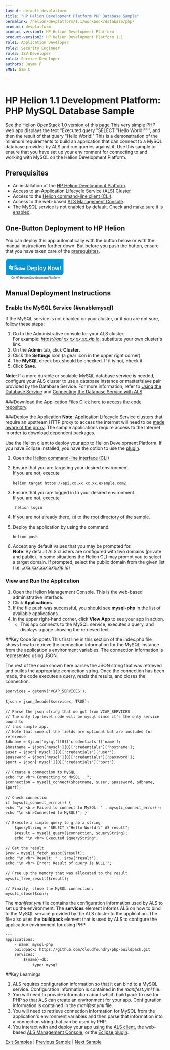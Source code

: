 ```yaml
---
layout: default-devplatform
title: "HP Helion Development Platform PHP Database Sample"
permalink: /helion/devplatform/1.1/workbook/database/php/
product: devplatform
product-version1: HP Helion Development Platform
product-version2: HP Helion Development Platform 1.1
role1: Application Developer
role2: Security Engineer
role3: ISV Developer 
role4: Service Developer
authors: Jayme P
SME1: Sam C

---
```

<!--PUBLISHED-->
# HP Helion 1.1 Development Platform: PHP MySQL Database Sample
[See the Helion OpenStack 1.0 version of this page](/helion/devplatform/workbook/database/php/)
This very simple PHP web app displays the text "Executed query "SELECT "Hello World!"".", and then the result of that query "Hello World!" This is a demonstration of the minimum requirements to build an application that can connect to a MySQL database provided by ALS and run queries against it. Use this sample to ensure that you have set up your environment for connecting to and working with MySQL on the Helion Development Platform. 
 
## Prerequisites
- An installation of the [HP Helion Development Platform](/helion/devplatform/1.1/install/).
- Access to an Application Lifecycle Service (ALS) [Cluster](/helion/devplatform/1.1/als/admin/cluster/)
- Access to the [Helion command-line client (CLI)](/helion/devplatform/1.1/als/user/client/).
- Access to the web-based [ALS Management Console](/helion/devplatform/1.1/als/user/console/).
- The MySQL service is not enabled by default. Check and [make sure it is enabled](#enablemysql).

## One-Button Deployment to HP Helion
You can deploy this app automatically with the button below or with the manual 
instructions further down. But before you push the button, ensure that you have taken care of the [prerequisites](#prereq).

<a href="https://deploynow.hpcloud.com/?repoUrl=https://github.com/HelionDevPlatform/helion-mysql-php"><img src="media/deploynow.png"/></a>

## Manual Deployment Instructions

### Enable the MySQL Service {#enablemysql}

If the MySQL service is not enabled on your cluster, or if you are not sure, follow these steps:

1. Go to the Administrative console for your ALS cluster. <br>For example: *https://api.xx.xx.xx.xx.xip.io*, substitute your own cluster's link.
2. On the **Admin** tab, click **Cluster**.
3. Click the **Settings** icon (a gear icon in the upper right corner)
4. The **MySQL** check box should be checked. If it is not, check it.
5. Click **Save**.

**Note**: If a more durable or scalable MySQL database service is needed, configure your ALS cluster to use a database instance or master/slave pair provided by the Database Service. For more information, refer to [Using the Database Service](/helion/devplatform/1.1/databaseservice/) and [Connecting the Database Service with ALS](/helion/devplatform/1.1/connectdatabase/). 

###Download the Application Files
[Click here to access the code repository](https://github.com/HelionDevPlatform/helion-mysql-php/).

###Deploy the Application
**Note**: Application Lifecycle Service clusters that require an upstream HTTP proxy to access the internet will need to be [made aware of the proxy](/helion/devplatform/1.1/als/admin/server/configuration/#staging-cache-app-http-proxy). The sample applications require access to the Internet in order to download dependent packages. 

Use the Helion client to deploy your app to Helion Development Platform.  If you have Eclipse installed, you have the option to use the [plugin](/helion/devplatform/1.1/eclipse/).

1.	Open the [Helion command-line interface (CLI)](/helion/devplatform/1.1/als/user/reference/client-ref/)
3.	Ensure that you are targeting your desired environment.  <br> If you are not, execute
	
		helion target https://api.xx.xx.xx.xx.example.com2.	


1. Ensure that you are logged in to your desired environment.  <br>If you are not, execute
	
		helion login
	
4.	If you are not already there, `cd` to the root directory of the sample.
5.	Deploy the application by using the command:
	
		helion push
	
6.	Accept any default values that you may be prompted for.
	<br>	**Note**: By default ALS clusters are configured with two domains (private and public). In some situations the Helion CLI may prompt you to select a target domain. If prompted, select the public domain from the given list (i.e. *<app-name>.xxx.xxx.xxx.xxx.xip.io*)

### View and Run the Application
1. Open the Helion Management Console. This is the web-based administrative interface. 
2. Click **Applications**. 
3.	If the file push was successful, you should see **mysql-php** in the list of available applications.
4.	In the upper right-hand corner, click **View App** to see your app in action.
	-  This app connects to the MySQL service, executes a query, and displays a page showing the retrieved text.  

##Key Code Snippets
This first line in this section of the index.php file shows how to retrieve the connection information for the MySQL instance from the application's environment variables. The connection information is represented using JSON. 

The rest of the code shown here parses the JSON string that was retrieved and builds the appropriate connection string. Once the connection has been made, the code executes a query, reads the results, and closes the connection. 


	$services = getenv('VCAP_SERVICES');

	$json = json_decode($services, TRUE);

	// Parse the json string that we got from VCAP_SERVICES
	// The only top-level node will be mysql since it's the only service bound to
	// this sample app.
	// Note that some of the fields are optional but are included for reference
	$dbname = $json['mysql'][0]['credentials']['name'];
	$hostname = $json['mysql'][0]['credentials']['hostname'];
	$user = $json['mysql'][0]['credentials']['user'];
	$password = $json['mysql'][0]['credentials']['password'];
	$port = $json['mysql'][0]['credentials']['port'];

	// Create a connection to MySQL
	echo "\n <br> Connecting to MySQL...";
	$connection = mysqli_connect($hostname, $user, $password, $dbname, $port);
		
	// Check connection 
	if (mysqli_connect_errno()) { 
	echo "\n <br> Failed to connect to MySQL: " . mysqli_connect_error(); 
	echo "\n <br>Connected to MySQL!"; } 
	
	// Execute a simple query to grab a string 
		$queryString = "SELECT \"Hello World!\" AS result"; 
		$result = mysqli_query($connection, $queryString); 
		echo "\n <br> Executed $queryString"; 
	
	// Get the result 
	$row = mysqli_fetch_assoc($result); 
	echo "\n <br> Result: " . $row['result']; 
	echo "\n <br> Error: Result of query is NULL!"; 

	// Free up the memory that was allocated to the result 
	mysqli_free_result($result); 
	
	// Finally, close the MySQL connection. 
	mysqli_close($con); 

The *manifest.yml* file contains the configuration information used by ALS to set up the environment. The **services** element informs ALS on how to bind to the MySQL service provided by the ALS cluster to the application. The file also uses the **buildpack** element that is used by ALS to configure the application environment for using PHP.

	--- 
	applications: 
		- name: mysql-php
		buildpack: https://github.com/cloudfoundry/php-buildpack.git 
		services: 
			${name}-db: 
				type: mysql 
##Key Learnings
1. ALS requires configuration information so that it can bind to a MySQL service. Configuration information is contained in the *manifest.yml* file.
1. You will need to provide information about which build pack to use for PHP so that ALS can create an environment for your app. Configuration information is contained in the *manifest.yml* file.
1. You will need to retrieve connection information for MySQL from the application's environment variables and then parse that information into a connection string that can be used by PHP.
1. You interact with and deploy your app using the [ALS client](/helion/devplatform/1.1/als/user/reference/client-ref/), the web-based [ALS Management Console](/helion/devplatform/1.1/als/user/console/), or the [Eclipse plugin](/helion/devplatform/1.1/eclipse/).

[Exit Samples](/helion/devplatform/1.1/appdev) | [Previous Sample](/helion/devplatform/1.1/workbook/helloworld/php/) | [Next Sample](/helion/devplatform/1.1/workbook/messaging/php/)
